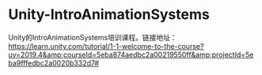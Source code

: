 # Unity-IntroAnimationSystems
Unity的IntroAnimationSystems培训课程。链接地址：https://learn.unity.com/tutorial/1-1-welcome-to-the-course?uv=2019.4&amp;courseId=5eba874aedbc2a00219550ff&amp;projectId=5eba9fffedbc2a0020b332d7#
